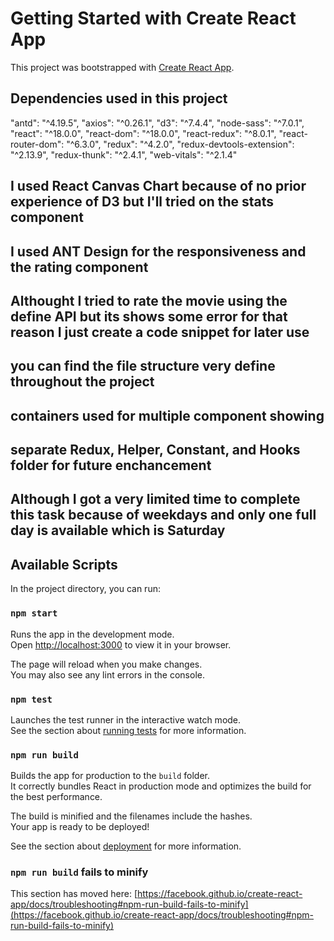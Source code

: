 # Getting Started with Create React App

This project was bootstrapped with [Create React App](https://github.com/facebook/create-react-app).

## Dependencies used in this project
"antd": "^4.19.5",
"axios": "^0.26.1",
"d3": "^7.4.4",
"node-sass": "^7.0.1",
"react": "^18.0.0",
"react-dom": "^18.0.0",
"react-redux": "^8.0.1",
"react-router-dom": "^6.3.0",
"redux": "^4.2.0",
"redux-devtools-extension": "^2.13.9",
"redux-thunk": "^2.4.1",
"web-vitals": "^2.1.4"

## I used React Canvas Chart because of no prior experience of D3 but I'll tried on the stats component
## I used ANT Design for the responsiveness and the rating component 
## Althought I tried to rate the movie using the define API but its shows some error for that reason I just create a code snippet for later use
## you can find the file structure very define throughout the project 
## containers used for multiple component showing 
## separate Redux, Helper, Constant, and Hooks folder for future enchancement 
## Although I got a very limited time to complete this task because of weekdays and only one full day is available which is Saturday  


## Available Scripts

In the project directory, you can run:

### `npm start`

Runs the app in the development mode.\
Open [http://localhost:3000](http://localhost:3000) to view it in your browser.

The page will reload when you make changes.\
You may also see any lint errors in the console.

### `npm test`

Launches the test runner in the interactive watch mode.\
See the section about [running tests](https://facebook.github.io/create-react-app/docs/running-tests) for more information.

### `npm run build`

Builds the app for production to the `build` folder.\
It correctly bundles React in production mode and optimizes the build for the best performance.

The build is minified and the filenames include the hashes.\
Your app is ready to be deployed!

See the section about [deployment](https://facebook.github.io/create-react-app/docs/deployment) for more information.

### `npm run build` fails to minify

This section has moved here: [https://facebook.github.io/create-react-app/docs/troubleshooting#npm-run-build-fails-to-minify](https://facebook.github.io/create-react-app/docs/troubleshooting#npm-run-build-fails-to-minify)
